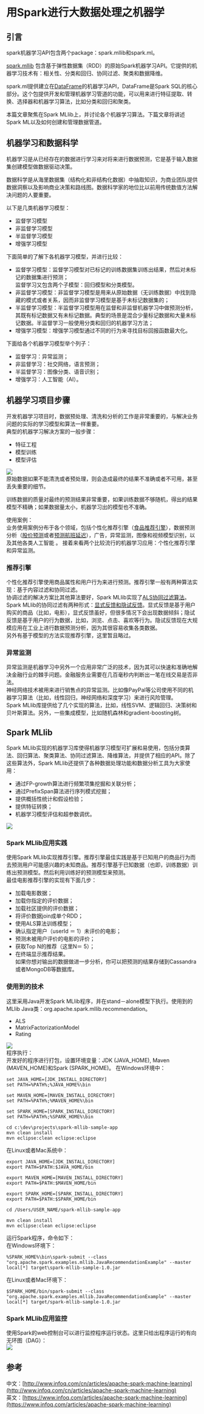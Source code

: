 # 用Spark进行大数据处理之机器学
## 引言  
spark机器学习API包含两个package：spark.mllib和spark.ml。  

[spark.mllib](http://spark.apache.org/docs/latest/mllib-guide.html) 包含基于弹性数据集（RDD）的原始Spark机器学习API。它提供的机器学习技术有：相关性、分类和回归、协同过滤、聚类和数据降维。  

spark.ml提供建立在[DataFrame](http://spark.apache.org/docs/latest/sql-programming-guide.html#dataframes)的机器学习API，DataFrame是Spark SQL的核心部分。这个包提供开发和管理机器学习管道的功能，可以用来进行特征提取、转换、选择器和机器学习算法，比如分类和回归和聚类。  

本篇文章聚焦在Spark MLlib上，并讨论各个机器学习算法。下篇文章将讲述Spark ML以及如何创建和管理数据管道。  

## 机器学习和数据科学  
机器学习是从已经存在的数据进行学习来对将来进行数据预测，它是基于输入数据集创建模型做数据驱动决策。  

数据科学是从海里数据集（结构化和非结构化数据）中抽取知识，为商业团队提供数据洞察以及影响商业决策和路线图。数据科学家的地位比以前用传统数值方法解决问题的人要重要。  

以下是几类机器学习模型：  
* 监督学习模型  
* 非监督学习模型  
* 半监督学习模型  
* 增强学习模型  

下面简单的了解下各机器学习模型，并进行比较：  
* 监督学习模型：监督学习模型对已标记的训练数据集训练出结果，然后对未标记的数据集进行预测；  
  监督学习又包含两个子模型：回归模型和分类模型。  
* 非监督学习模型：非监督学习模型是用来从原始数据（无训练数据）中找到隐藏的模式或者关系，因而非监督学习模型是基于未标记数据集的；  
* 半监督学习模型：半监督学习模型用在监督和非监督机器学习中做预测分析，其既有标记数据又有未标记数据。典型的场景是混合少量标记数据和大量未标记数据。半监督学习一般使用分类和回归的机器学习方法；  
* 增强学习模型：增强学习模型通过不同的行为来寻找目标回报函数最大化。  

下面给各个机器学习模型举个列子：  
* 监督学习：异常监测；  
* 非监督学习：社交网络，语言预测；  
* 半监督学习：图像分类、语音识别；    
* 增强学习：人工智能（AI）。  

## 机器学习项目步骤  
开发机器学习项目时，数据预处理、清洗和分析的工作是非常重要的，与解决业务问题的实际的学习模型和算法一样重要。  
典型的机器学习解决方案的一般步骤：  
* 特征工程  
* 模型训练  
* 模型评估  

![](ExternalFiles/tmlpf.jpg)  
原始数据如果不能清洗或者预处理，则会造成最终的结果不准确或者不可用，甚至丢失重要的细节。  

训练数据的质量对最终的预测结果非常重要，如果训练数据不够随机，得出的结果模型不精确；如果数据量太小，机器学习出的模型也不准确。  

使用案例：  
业务使用案例分布于各个领域，包括个性化推荐引擎（[食品推荐引擎](https://chimpler.wordpress.com/2014/07/22/building-a-food-recommendation-engine-with-spark-mllib-and-play/)），数据预测分析（[股价预测](http://eugenezhulenev.com/blog/2014/11/14/stock-price-prediction-with-big-data-and-machine-learning/)或者[预测航班延迟](http://eugenezhulenev.com/blog/2014/11/14/stock-price-prediction-with-big-data-and-machine-learning/)），广告，异常监测，图像和视频模型识别，以及其他各类人工智能  。
接着来看两个比较流行的机器学习应用：个性化推荐引擎和异常监测。  

### 推荐引擎  
个性化推荐引擎使用商品属性和用户行为来进行预测。推荐引擎一般有两种算法实现：基于内容过滤和协同过滤。  
协调过滤的解决方案比其他算法要好，Spark MLlib实现了[ALS协同过滤算法](http://spark.apache.org/docs/latest/mllib-collaborative-filtering.html)。Spark MLlib的协同过滤有两种形式：[显式反馈和隐试反馈](http://spark.apache.org/docs/latest/mllib-collaborative-filtering.html#explicit-vs-implicit-feedback)。显式反馈是基于用户购买的商品（比如，电影），显式反馈虽好，但很多情况下会出现数据倾斜；隐试反馈是基于用户的行为数据，比如，浏览、点击、喜欢等行为。隐试反馈现在大规模应用在工业上进行数据预测分析，因为其很容易收集各类数据。  
另外有基于模型的方法实现推荐引擎，这里暂且略过。  

### 异常监测　　
异常监测是机器学习中另外一个应用非常广泛的技术，因为其可以快速和准确地解决金融行业的棘手问题。金融服务业需要在几百毫秒内判断出一笔在线交易是否非法。  
神经网络技术被用来进行销售点的异常监测。比如像PayPal等公司使用不同的机器学习算法（比如，线性回归，神经网络和深度学习）来进行风险管理。  
Spark MLlib库提供给了几个实现的算法，比如，线性SVM、逻辑回归、决策树和贝叶斯算法。另外，一些集成模型，比如随机森林和gradient-boosting树。  

## Spark MLlib  
Spark MLlib实现的机器学习库使得机器学习模型可扩展和易使用，包括分类算法、回归算法、聚类算法、协同过滤算法、降维算法，并提供了相应的API。除了这些算法外，Spark MLlib还提供了各种数据处理功能和数据分析工具为大家使用：
* 通过FP-growth算法进行频繁项集挖掘和关联分析；  
* 通过PrefixSpan算法进行序列模式挖掘；  
* 提供概括性统计和假设检验；  
* 提供特征转换；  
* 机器学习模型评估和超参数调优。  

![](ExternalFiles/sesmll.jpg)  

### Spark MLlib应用实践  
使用Spark MLlib实现推荐引擎。推荐引擎最佳实践是基于已知用户的商品行为而去预测用户可能感兴趣的未知商品。推荐引擎基于已知数据（也即，训练数据）训练出预测模型。然后利用训练好的预测模型来预测。  
最佳电影推荐引擎的实现有下面几步：  
* 加载电影数据；  
* 加载你指定的评价数据；  
* 加载社区提供的评价数据；  
* 将评价数据join成单个RDD；  
* 使用ALS算法训练模型；  
* 确认指定用户（userId ＝ 1）未评价的电影；  
* 预测未被用户评价的电影的评价；  
* 获取Top N的推荐（这里N＝ 5）；  
* 在终端显示推荐结果。  
如果你想对输出的数据做进一步分析，你可以把预测的结果存储到Cassandra或者MongoDB等数据库。  

### 使用到的技术  
这里采用Java开发Spark MLlib程序，并在stand－alone模型下执行。使用到的MLlib Java类：org.apache.spark.mllib.recommendation。
* ALS 
* MatrixFactorizationModel  
* Rating  

![](ExternalFiles/saad.jpg)  
程序执行：  
开发好的程序进行打包，设置环境变量：JDK (JAVA_HOME), Maven (MAVEN_HOME)和Spark (SPARK_HOME)。
在Windows环境中：  
```
set JAVA_HOME=[JDK_INSTALL_DIRECTORY]
set PATH=%PATH%;%JAVA_HOME%\bin

set MAVEN_HOME=[MAVEN_INSTALL_DIRECTORY]
set PATH=%PATH%;%MAVEN_HOME%\bin

set SPARK_HOME=[SPARK_INSTALL_DIRECTORY]
set PATH=%PATH%;%SPARK_HOME%\bin

cd c:\dev\projects\spark-mllib-sample-app
mvn clean install
mvn eclipse:clean eclipse:eclipse
```  

在Linux或者Mac系统中：  
```
export JAVA_HOME=[JDK_INSTALL_DIRECTORY]
export PATH=$PATH:$JAVA_HOME/bin

export MAVEN_HOME=[MAVEN_INSTALL_DIRECTORY]
export PATH=$PATH:$MAVEN_HOME/bin

export SPARK_HOME=[SPARK_INSTALL_DIRECTORY]
export PATH=$PATH:$SPARK_HOME/bin

cd /Users/USER_NAME/spark-mllib-sample-app

mvn clean install
mvn eclipse:clean eclipse:eclipse
```  

运行Spark程序，命令如下：  
在Windows环境下：  
```
%SPARK_HOME%\bin\spark-submit --class "org.apache.spark.examples.mllib.JavaRecommendationExample" --master local[*] target\spark-mllib-sample-1.0.jar
```  

在Linux或者Mac环境下：  
```
$SPARK_HOME/bin/spark-submit --class "org.apache.spark.examples.mllib.JavaRecommendationExample" --master local[*] target/spark-mllib-sample-1.0.jar  
```

### Spark MLlib应用监控  
使用Spark的web控制台可以进行监控程序运行状态。这里只给出程序运行的有向无环图（DAG）：  
![](ExternalFiles/sparkdag.jpg)

## 参考
中文：[http://www.infoq.com/cn/articles/apache-spark-machine-learning](http://www.infoq.com/cn/articles/apache-spark-machine-learning)  
英文：[https://www.infoq.com/articles/apache-spark-machine-learning](https://www.infoq.com/articles/apache-spark-machine-learning)